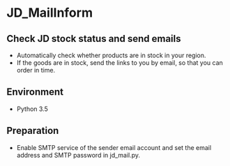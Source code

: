 # JD_MailInform

## Check JD stock status and send emails
+ Automatically check whether products are in stock in your region.
+ If the goods are in stock, send the links to you by email, so that you can order in time.

## Environment
+ Python 3.5

## Preparation
+ Enable SMTP service of the sender email account and set the email address and SMTP password in jd_mail.py.